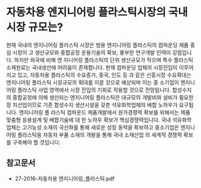 # 자동차용 엔지니어링 플라스틱시장의 국내 시장 규모는?

현재 국내의 엔지니어링 플라스틱 시장은 범용 엔지니어링 플라스틱의 컴파운딩 제품 중심 시장이
고 생산규모와 중합공정 운용기술의 확보, 풍부한 연구개발 인력이 강점입니다. 하지만 외국에 비해 엔
지니어링 플라스틱의 단위 생산규모가 작으며 특수 플라스틱 소재원료는 국내생산에 어려움이 존재합니다. 
현재 컴파운딩 업체의 시장진입이 이루어지고 있고, 자동차용 플라스틱의 수요증가, 중국, 인도 등
과 같은 신흥시장 수요확대는 엔지니어링 플라스틱 시장규모의 확대를 이끌 것으로 예상되며 이는 중
소기업이 엔지니어링 플라스틱 사업 영역에서 시장 진입의 기회로 작용할 것으로 전망됩니다. 
합성수지의 중합공정에 의해 생산되는 엔지니어링 플라스틱은 대규모의 개발비와 설비가 필요한 장
치산업이므로 기존 합성수지 생산시설을 갖춘 석유화학업체의 배합 노하우가 요구됩니다. 엔지니어링 플
라스틱 컴파운드 제품개발에서 원가경쟁력 확보를 위해서는 제품 맞춤형 응용설계 및 배합기술에 대
한 노하우 확보가 핵심경쟁력입니다. 국내 석유화학업체는 고기능성 소재의 국산화를 통해 새로운 성장
동력을 확보하고 중소기업은 엔지니어링 플라스틱용 자동차 부품 소재의 개발을 통해 국내 소재산업
의 세계적 경쟁력 확보를 구축해야 할 것입니다.

## 참고문서
- 27-2016-자동차용 엔지니어링_플라스틱.pdf